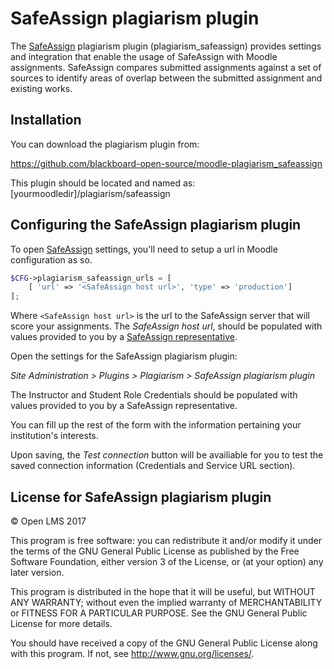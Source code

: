 # SafeAssign plagiarism plugin

The [SafeAssign](http://www.blackboard.com/safeassign/index.html) plagiarism plugin (plagiarism_safeassign) provides 
settings and integration that enable the usage of SafeAssign with Moodle assignments. SafeAssign compares submitted
assignments against a set of sources to identify areas of overlap between the submitted assignment and existing works.

## Installation

You can download the plagiarism plugin from:

https://github.com/blackboard-open-source/moodle-plagiarism_safeassign

This plugin should be located and named as:
 [yourmoodledir]/plagiarism/safeassign

## Configuring the SafeAssign plagiarism plugin

To open [SafeAssign](http://www.blackboard.com/safeassign/index.html) settings, you'll need to setup a url in Moodle 
configuration as so.

```php
$CFG->plagiarism_safeassign_urls = [
    [ 'url' => '<SafeAssign host url>', 'type' => 'production']
];
```

Where ```<SafeAssign host url>``` is the url to the SafeAssign server that will score your assignments.
The *SafeAssign host url*, should be populated with values provided to you by a 
[SafeAssign representative](http://www.blackboard.com/safeassign/index.html).

Open the settings for the SafeAssign plagiarism plugin:

*Site Administration > Plugins > Plagiarism > SafeAssign plagiarism plugin*

The Instructor and Student Role Credentials should be populated with values provided to you by a SafeAssign
representative.

You can fill up the rest of the form with the information pertaining your institution's interests.

Upon saving, the *Test connection* button will be availiable for you to test the saved connection information
(Credentials and Service URL section).
 
## License for SafeAssign plagiarism plugin

© Open LMS 2017

This program is free software: you can redistribute it and/or modify it under
the terms of the GNU General Public License as published by the Free Software
Foundation, either version 3 of the License, or (at your option) any later
version.

This program is distributed in the hope that it will be useful, but WITHOUT ANY
WARRANTY; without even the implied warranty of MERCHANTABILITY or FITNESS FOR A
PARTICULAR PURPOSE.  See the GNU General Public License for more details.

You should have received a copy of the GNU General Public License along with
this program.  If not, see <http://www.gnu.org/licenses/>.
